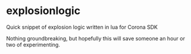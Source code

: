 explosionlogic
==============

Quick snippet of explosion logic written in lua for Corona SDK

Nothing groundbreaking, but hopefully this will save someone an hour or two of experimenting.
